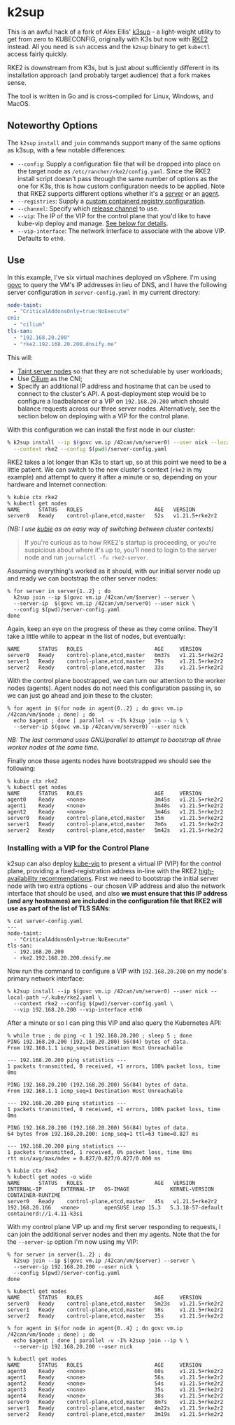 # k2sup
This is an awful hack of a fork of Alex Ellis' [k3sup](https://github.com/alexellis/k3sup) - a light-weight utility to get from zero to KUBECONFIG, originally with K3s but now with [RKE2](https://rke2.io/) instead. All you need is `ssh` access and the `k2sup` binary to get `kubectl` access fairly quickly.

RKE2 is downstream from K3s, but is just about sufficiently different in its installation approach (and probably target audience) that a fork makes sense.

The tool is written in Go and is cross-compiled for Linux, Windows, and MacOS.

## Noteworthy Options
The `k2sup` `install` and `join` commands support many of the same options as k3sup, with a few notable differences:

* `--config`: Supply a configuration file that will be dropped into place on the target node as `/etc/rancher/rke2/config.yaml`.  Since the RKE2 install script doesn't pass through the same number of options as the one for K3s, this is how custom configuration needs to be applied.  Note that RKE2 supports different options whether it's a [server](https://docs.rke2.io/install/install_options/server_config/) or an [agent](https://docs.rke2.io/install/install_options/linux_agent_config/).
* `--registries`: Supply a [custom containerd registry configuration](https://docs.rke2.io/install/containerd_registry_configuration/).
* `--channel`: Specify which [release channel](https://docs.rke2.io/upgrade/basic_upgrade/#release-channels) to use.
* `--vip`: The IP of the VIP for the control plane that you'd like to have kube-vip deploy and manage. [See below for details](#Installing-with-a-VIP-for-the-Control-Plane).
* `--vip-interface`: The network interface to associate with the above VIP. Defaults to `eth0`.

## Use
In this example, I've six virtual machines deployed on vSphere.  I'm using [govc](https://github.com/vmware/govmomi) to query the VM's IP addresses in lieu of DNS, and I have the following server configuration in `server-config.yaml` in my current directory:

```yaml
node-taint:
  - "CriticalAddonsOnly=true:NoExecute"
cni:
  - "cilium"
tls-san:
  - "192.168.20.200"
  - "rke2.192.168.20.200.dnsify.me"
```

This will:
* [Taint server nodes](https://docs.rke2.io/install/ha/#2a-optional-consider-server-node-taints) so that they are not schedulable by user workloads;
* Use [Cilium](https://cilium.io) as the CNI;
* Specify an additional IP address and hostname that can be used to connect to the cluster's API.  A post-deployment step would be to configure a loadbalancer or a VIP on `192.168.20.200` which should balance requests across our three server nodes.  Alternatively, see the section below on deploying with a VIP for the control plane.

With this configuration we can install the first node in our cluster:

```sh
% k2sup install --ip $(govc vm.ip /42can/vm/server0) --user nick --local-path ~/.kube/rke2.yaml \
  --context rke2 --config $(pwd)/server-config.yaml
```

RKE2 takes a lot longer than K3s to start up, so at this point we need to be a little patient.  We can switch to the new cluster's context (`rke2` in my example) and attempt to query it after a minute or so, depending on your hardware and Internet connection:

```
% kubie ctx rke2
% kubectl get nodes
NAME      STATUS   ROLES                       AGE   VERSION
server0   Ready    control-plane,etcd,master   52s   v1.21.5+rke2r2
```

_(NB: I use [kubie](https://github.com/sbstp/kubie) as an easy way of switching between cluster contexts)_

> If you're curious as to how RKE2's startup is proceeding, or you're suspicious about where it's up to, you'll need to login to the server node and run `journalctl -fu rke2-server`.

Assuming everything's worked as it should, with our initial server node up and ready we can bootstrap the other server nodes:

```
% for server in server{1..2} ; do
  k2sup join --ip $(govc vm.ip /42can/vm/$server) --server \
  --server-ip  $(govc vm.ip /42can/vm/server0) --user nick \
  --config $(pwd)/server-config.yaml
done
```

Again, keep an eye on the progress of these as they come online.  They'll take a little while to appear in the list of nodes, but eventually:

```shell
NAME      STATUS   ROLES                       AGE     VERSION
server0   Ready    control-plane,etcd,master   6m37s   v1.21.5+rke2r2
server1   Ready    control-plane,etcd,master   79s     v1.21.5+rke2r2
server2   Ready    control-plane,etcd,master   33s     v1.21.5+rke2r2
```

With the control plane boostrapped, we can turn our attention to the worker nodes (agents).  Agent nodes do not need this configuration passing in, so we can just go ahead and join these to the cluster:

```
% for agent in $(for node in agent{0..2} ; do govc vm.ip /42can/vm/$node ; done) ; do
  echo $agent ; done | parallel -v -I% k2sup join --ip % \
  --server-ip $(govc vm.ip /42can/vm/server0) --user nick
```

_NB: The last command uses GNU/parallel to attempt to bootstrap all three worker nodes at the same time._

Finally once these agents nodes have bootstrapped we should see the following:

```
% kubie ctx rke2
% kubectl get nodes
NAME      STATUS   ROLES                       AGE     VERSION
agent0    Ready    <none>                      3m45s   v1.21.5+rke2r2
agent1    Ready    <none>                      3m40s   v1.21.5+rke2r2
agent2    Ready    <none>                      3m46s   v1.21.5+rke2r2
server0   Ready    control-plane,etcd,master   15m     v1.21.5+rke2r2
server1   Ready    control-plane,etcd,master   7m6s    v1.21.5+rke2r2
server2   Ready    control-plane,etcd,master   5m42s   v1.21.5+rke2r2
```

### Installing with a VIP for the Control Plane
k2sup can also deploy [kube-vip](https://kube-vip.io) to present a virtual IP (VIP) for the control plane, providing a fixed-registration address in-line with the RKE2 [high-availability recommendations](https://docs.rke2.io/install/ha/).  First we need to bootstrap the initial server node with two extra options - our chosen VIP address and also the network interface that should be used, and also **we must ensure that this IP address (and any hostnames) are included in the configuration file that RKE2 will use as part of the list of TLS SANs**:

```shell
% cat server-config.yaml
---
node-taint:
  - "CriticalAddonsOnly=true:NoExecute"
tls-san:
  - 192.168.20.200
  - rke2.192.168.20.200.dnsify.me
```

Now run the command to configure a VIP with `192.168.20.200` on my node's primary network interface:

```
% k2sup install --ip $(govc vm.ip /42can/vm/server0) --user nick --local-path ~/.kube/rke2.yaml \
  --context rke2 --config $(pwd)/server-config.yaml \
  --vip 192.168.20.200 --vip-interface eth0
```

After a minute or so I can ping this VIP and also query the Kubernetes API:

```
% while true ; do ping -c 1 192.168.20.200 ; sleep 5 ; done
PING 192.168.20.200 (192.168.20.200) 56(84) bytes of data.
From 192.168.1.1 icmp_seq=1 Destination Host Unreachable

--- 192.168.20.200 ping statistics ---
1 packets transmitted, 0 received, +1 errors, 100% packet loss, time 0ms

PING 192.168.20.200 (192.168.20.200) 56(84) bytes of data.
From 192.168.1.1 icmp_seq=1 Destination Host Unreachable

--- 192.168.20.200 ping statistics ---
1 packets transmitted, 0 received, +1 errors, 100% packet loss, time 0ms

PING 192.168.20.200 (192.168.20.200) 56(84) bytes of data.
64 bytes from 192.168.20.200: icmp_seq=1 ttl=63 time=0.827 ms

--- 192.168.20.200 ping statistics ---
1 packets transmitted, 1 received, 0% packet loss, time 0ms
rtt min/avg/max/mdev = 0.827/0.827/0.827/0.000 ms
```

```
% kubie ctx rke2
% kubectl get nodes -o wide
NAME      STATUS   ROLES                       AGE   VERSION          INTERNAL-IP      EXTERNAL-IP   OS-IMAGE             KERNEL-VERSION      CONTAINER-RUNTIME
server0   Ready    control-plane,etcd,master   45s   v1.21.5+rke2r2   192.168.20.166   <none>        openSUSE Leap 15.3   5.3.18-57-default   containerd://1.4.11-k3s1
```

With my control plane VIP up and my first server responding to requests, I can join the additional server nodes and then my agents.  Note that the for the `--server-ip` option I'm now using my VIP:

```
% for server in server{1..2} ; do
  k2sup join --ip $(govc vm.ip /42can/vm/$server) --server \
  --server-ip 192.168.20.200 --user nick \
  --config $(pwd)/server-config.yaml
done
```

```
% kubectl get nodes
NAME      STATUS   ROLES                       AGE     VERSION
server0   Ready    control-plane,etcd,master   5m23s   v1.21.5+rke2r2
server1   Ready    control-plane,etcd,master   98s     v1.21.5+rke2r2
server2   Ready    control-plane,etcd,master   35s     v1.21.5+rke2r2
```

```
% for agent in $(for node in agent{0..4} ; do govc vm.ip /42can/vm/$node ; done) ; do 
  echo $agent ; done | parallel -v -I% k2sup join --ip % \
  --server-ip 192.168.20.200 --user nick
```

```
% kubectl get nodes
NAME      STATUS   ROLES                       AGE     VERSION
agent0    Ready    <none>                      60s     v1.21.5+rke2r2
agent1    Ready    <none>                      56s     v1.21.5+rke2r2
agent2    Ready    <none>                      54s     v1.21.5+rke2r2
agent3    Ready    <none>                      35s     v1.21.5+rke2r2
agent4    Ready    <none>                      38s     v1.21.5+rke2r2
server0   Ready    control-plane,etcd,master   8m7s    v1.21.5+rke2r2
server1   Ready    control-plane,etcd,master   4m22s   v1.21.5+rke2r2
server2   Ready    control-plane,etcd,master   3m19s   v1.21.5+rke2r2
```
